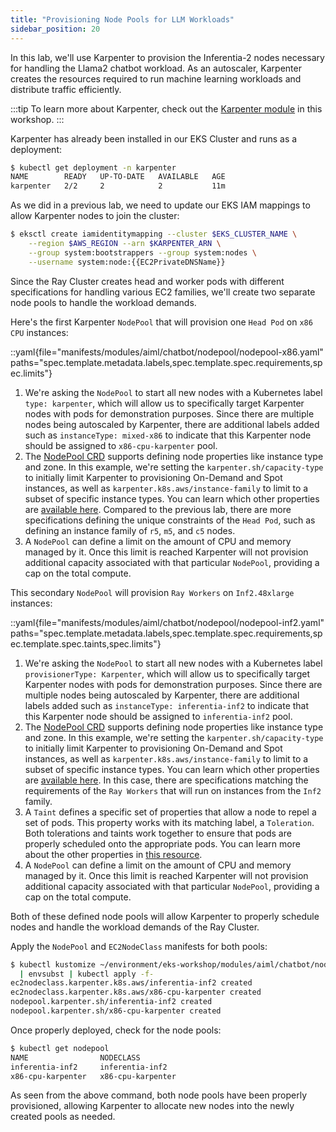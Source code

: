 ```yaml
---
title: "Provisioning Node Pools for LLM Workloads"
sidebar_position: 20
---
```


In this lab, we'll use Karpenter to provision the Inferentia-2 nodes necessary for handling the Llama2 chatbot workload. As an autoscaler, Karpenter creates the resources required to run machine learning workloads and distribute traffic efficiently.

:::tip
To learn more about Karpenter, check out the [Karpenter module](../../autoscaling/compute/karpenter/index.md) in this workshop.
:::

Karpenter has already been installed in our EKS Cluster and runs as a deployment:

```bash
$ kubectl get deployment -n karpenter
NAME        READY   UP-TO-DATE   AVAILABLE   AGE
karpenter   2/2     2            2           11m
```

As we did in a previous lab, we need to update our EKS IAM mappings to allow Karpenter nodes to join the cluster:

```bash
$ eksctl create iamidentitymapping --cluster $EKS_CLUSTER_NAME \
    --region $AWS_REGION --arn $KARPENTER_ARN \
    --group system:bootstrappers --group system:nodes \
    --username system:node:{{EC2PrivateDNSName}}
```

Since the Ray Cluster creates head and worker pods with different specifications for handling various EC2 families, we'll create two separate node pools to handle the workload demands.

Here's the first Karpenter `NodePool` that will provision one `Head Pod` on `x86 CPU` instances:

::yaml{file="manifests/modules/aiml/chatbot/nodepool/nodepool-x86.yaml" paths="spec.template.metadata.labels,spec.template.spec.requirements,spec.limits"}

1. We're asking the `NodePool` to start all new nodes with a Kubernetes label `type: karpenter`, which will allow us to specifically target Karpenter nodes with pods for demonstration purposes. Since there are multiple
nodes being autoscaled by Karpenter, there are additional labels added such as `instanceType: mixed-x86` to indicate that this Karpenter node should be assigned to `x86-cpu-karpenter` pool.
2. The [NodePool CRD](https://karpenter.sh/docs/concepts/nodepools/) supports defining node properties like instance type and zone. In this example, we're setting the `karpenter.sh/capacity-type` to initially limit Karpenter to provisioning On-Demand and Spot instances, as well as `karpenter.k8s.aws/instance-family` to limit to a subset of specific instance types. You can learn which other properties are [available here](https://karpenter.sh/docs/concepts/scheduling/#selecting-nodes). Compared to the previous lab, there are more specifications defining the unique constraints of the `Head Pod`, such as defining an instance family of `r5`, `m5`, and `c5` nodes.
3. A `NodePool` can define a limit on the amount of CPU and memory managed by it. Once this limit is reached Karpenter will not provision additional capacity associated with that particular `NodePool`, providing a cap on the total compute.

This secondary `NodePool` will provision `Ray Workers` on `Inf2.48xlarge` instances:

::yaml{file="manifests/modules/aiml/chatbot/nodepool/nodepool-inf2.yaml" paths="spec.template.metadata.labels,spec.template.spec.requirements,spec.template.spec.taints,spec.limits"}

1. We're asking the `NodePool` to start all new nodes with a Kubernetes label `provisionerType: Karpenter`, which will allow us to specifically target Karpenter nodes with pods for demonstration purposes. Since there are multiple nodes being autoscaled by Karpenter, there are additional labels added such as `instanceType: inferentia-inf2` to indicate that this Karpenter node should be assigned to `inferentia-inf2` pool.
2. The [NodePool CRD](https://karpenter.sh/docs/concepts/nodepools/) supports defining node properties like instance type and zone. In this example, we're setting the `karpenter.sh/capacity-type` to initially limit Karpenter to provisioning On-Demand and Spot instances, as well as `karpenter.k8s.aws/instance-family` to limit to a subset of specific instance types. You can learn which other properties are [available here](https://karpenter.sh/docs/concepts/scheduling/#selecting-nodes). In this case, there are specifications matching the requirements of the `Ray Workers` that will run on instances from the `Inf2` family.
3. A `Taint` defines a specific set of properties that allow a node to repel a set of pods. This property works with its matching label, a `Toleration`. Both tolerations and taints work together to ensure that pods are properly scheduled onto the appropriate pods. You can learn more about the other properties in [this resource](https://kubernetes.io/docs/concepts/scheduling-eviction/taint-and-toleration/).
4. A `NodePool` can define a limit on the amount of CPU and memory managed by it. Once this limit is reached Karpenter will not provision additional capacity associated with that particular `NodePool`, providing a cap on the total compute.

Both of these defined node pools will allow Karpenter to properly schedule nodes and handle the workload demands of the Ray Cluster.

Apply the `NodePool` and `EC2NodeClass` manifests for both pools:

```bash
$ kubectl kustomize ~/environment/eks-workshop/modules/aiml/chatbot/nodepool \
  | envsubst | kubectl apply -f-
ec2nodeclass.karpenter.k8s.aws/inferentia-inf2 created
ec2nodeclass.karpenter.k8s.aws/x86-cpu-karpenter created
nodepool.karpenter.sh/inferentia-inf2 created
nodepool.karpenter.sh/x86-cpu-karpenter created
```

Once properly deployed, check for the node pools:

```bash
$ kubectl get nodepool
NAME                NODECLASS
inferentia-inf2     inferentia-inf2
x86-cpu-karpenter   x86-cpu-karpenter
```

As seen from the above command, both node pools have been properly provisioned, allowing Karpenter to allocate new nodes into the newly created pools as needed.
